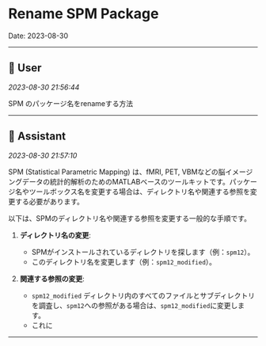 # Rename SPM Package

Date: 2023-08-30

---

## 👤 User
*2023-08-30 21:56:44*

SPM のパッケージ名をrenameする方法

---

## 🤖 Assistant
*2023-08-30 21:57:10*

SPM (Statistical Parametric Mapping) は、fMRI, PET, VBMなどの脳イメージングデータの統計的解析のためのMATLABベースのツールキットです。パッケージ名やツールボックス名を変更する場合は、ディレクトリ名や関連する参照を変更する必要があります。

以下は、SPMのディレクトリ名や関連する参照を変更する一般的な手順です。

1. **ディレクトリ名の変更**:
    - SPMがインストールされているディレクトリを探します（例：`spm12`）。
    - このディレクトリ名を変更します（例：`spm12_modified`）。

2. **関連する参照の変更**:
    - `spm12_modified` ディレクトリ内のすべてのファイルとサブディレクトリを調査し、`spm12`への参照がある場合は、`spm12_modified`に変更します。
    - これに

---
